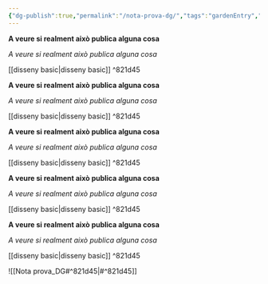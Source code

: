 ```yaml
---
{"dg-publish":true,"permalink":"/nota-prova-dg/","tags":"gardenEntry","dgHomeLink":true,"dgPassFrontmatter":false}
---
```







**A veure si realment això publica alguna cosa**



*A veure si realment això publica alguna cosa*


[[disseny basic|disseny basic]] ^821d45



<div class="transclusion internal-embed is-loaded"><div class="markdown-embed">

<div class="markdown-embed-title">



</div>







**A veure si realment això publica alguna cosa**



*A veure si realment això publica alguna cosa*


[[disseny basic|disseny basic]] ^821d45



<div class="transclusion internal-embed is-loaded"><div class="markdown-embed">

<div class="markdown-embed-title">



</div>







**A veure si realment això publica alguna cosa**



*A veure si realment això publica alguna cosa*


[[disseny basic|disseny basic]] ^821d45



<div class="transclusion internal-embed is-loaded"><div class="markdown-embed">

<div class="markdown-embed-title">



</div>







**A veure si realment això publica alguna cosa**



*A veure si realment això publica alguna cosa*


[[disseny basic|disseny basic]] ^821d45



<div class="transclusion internal-embed is-loaded"><div class="markdown-embed">

<div class="markdown-embed-title">



</div>







**A veure si realment això publica alguna cosa**



*A veure si realment això publica alguna cosa*


[[disseny basic|disseny basic]] ^821d45


![[Nota prova_DG#^821d45|#^821d45]]


</div></div>



</div></div>



</div></div>



</div></div>


